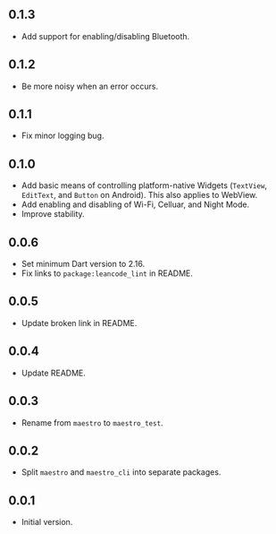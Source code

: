 ## 0.1.3

- Add support for enabling/disabling Bluetooth.

## 0.1.2

- Be more noisy when an error occurs.

## 0.1.1

- Fix minor logging bug.

## 0.1.0

- Add basic means of controlling platform-native Widgets (`TextView`,
  `EditText`, and `Button` on Android). This also applies to WebView.
- Add enabling and disabling of Wi-Fi, Celluar, and Night Mode.
- Improve stability.

## 0.0.6

- Set minimum Dart version to 2.16.
- Fix links to `package:leancode_lint` in README.

## 0.0.5

- Update broken link in README.

## 0.0.4

- Update README.

## 0.0.3

- Rename from `maestro` to `maestro_test`.

## 0.0.2

- Split `maestro` and `maestro_cli` into separate packages.

## 0.0.1

- Initial version.
